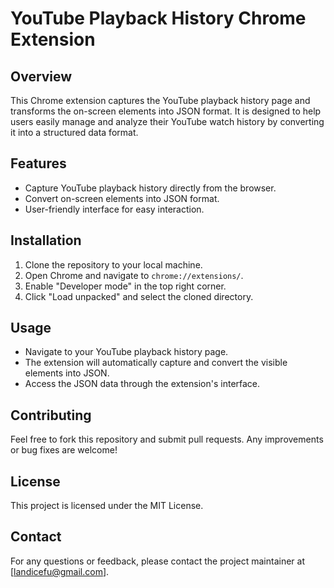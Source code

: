 # YouTube Playback History Chrome Extension

## Overview
This Chrome extension captures the YouTube playback history page and transforms the on-screen elements into JSON format. It is designed to help users easily manage and analyze their YouTube watch history by converting it into a structured data format.

## Features
- Capture YouTube playback history directly from the browser.
- Convert on-screen elements into JSON format.
- User-friendly interface for easy interaction.

## Installation
1. Clone the repository to your local machine.
2. Open Chrome and navigate to `chrome://extensions/`.
3. Enable "Developer mode" in the top right corner.
4. Click "Load unpacked" and select the cloned directory.

## Usage
- Navigate to your YouTube playback history page.
- The extension will automatically capture and convert the visible elements into JSON.
- Access the JSON data through the extension's interface.

## Contributing
Feel free to fork this repository and submit pull requests. Any improvements or bug fixes are welcome!

## License
This project is licensed under the MIT License.

## Contact
For any questions or feedback, please contact the project maintainer at [landicefu@gmail.com].
